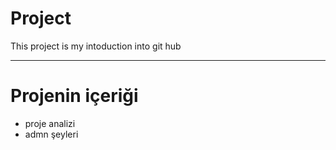 # Project
This project is my intoduction into git hub
_________________

# Projenin içeriği 

* proje analizi
* admn şeyleri
